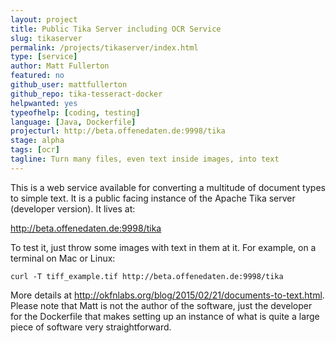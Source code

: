 ```yaml
---
layout: project
title: Public Tika Server including OCR Service
slug: tikaserver
permalink: /projects/tikaserver/index.html
type: [service]
author: Matt Fullerton
featured: no
github_user: mattfullerton
github_repo: tika-tesseract-docker
helpwanted: yes
typeofhelp: [coding, testing]
language: [Java, Dockerfile]
projecturl: http://beta.offenedaten.de:9998/tika
stage: alpha
tags: [ocr]
tagline: Turn many files, even text inside images, into text
---
```


This is a web service available for converting a multitude of document types to simple text. It is a public facing instance of the Apache Tika server (developer version). It lives at:

http://beta.offenedaten.de:9998/tika

To test it, just throw some images with text in them at it. For example, on a terminal on Mac or Linux:

    curl -T tiff_example.tif http://beta.offenedaten.de:9998/tika

More details at http://okfnlabs.org/blog/2015/02/21/documents-to-text.html. Please note that Matt is not the author of the software, just the developer for the Dockerfile that makes setting up an instance of what is quite a large piece of software very straightforward.
